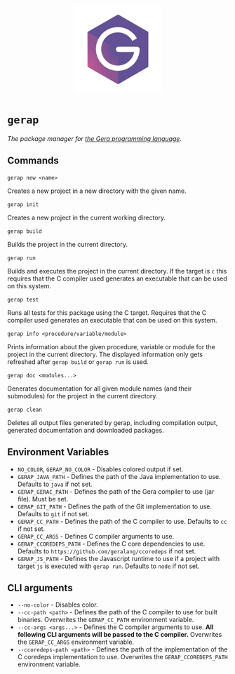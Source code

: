 <p align="center">
    <img src="logo.png" height="200"/>
</p>

# `gerap`
*The package manager for [the Gera programming language](https://github.com/geralang).*

## Commands

```
gerap new <name>
```
Creates a new project in a new directory with the given name.

```
gerap init
```
Creates a new project in the current working directory.

```
gerap build
```
Builds the project in the current directory.

```
gerap run
```
Builds and executes the project in the current directory.
If the target is `c` this requires that the C compiler used generates
an executable that can be used on this system.

```
gerap test
```
Runs all tests for this package using the C target.
Requires that the C compiler used generates an executable that can be used on this system.

```
gerap info <procedure/variable/module>
```
Prints information about the given procedure, variable or module for the project in the current directory.
The displayed information only gets refreshed after `gerap build` or `gerap run` is used.

```
gerap doc <modules...>
```
Generates documentation for all given module names (and their submodules) for the project in the current directory.

```
gerap clean
```
Deletes all output files generated by gerap, including compilation output, generated documentation and downloaded packages.

## Environment Variables

- `NO_COLOR`, `GERAP_NO_COLOR` - Disables colored output if set.
- `GERAP_JAVA_PATH` - Defines the path of the Java implementation to use. Defaults to `java` if not set.
- `GERAP_GERAC_PATH` - Defines the path of the Gera compiler to use (jar file). Must be set.
- `GERAP_GIT_PATH` - Defines the path of the Git implementation to use. Defaults to `git` if not set.
- `GERAP_CC_PATH` - Defines the path of the C compiler to use. Defaults to `cc` if not set.
- `GERAP_CC_ARGS` - Defines C compiler arguments to use.
- `GERAP_CCOREDEPS_PATH` - Defines the C core dependencies to use. Defaults to `https://github.com/geralang/ccoredeps` if not set.
- `GERAP_JS_PATH` - Defines the Javascript runtime to use if a project with target `js` is executed with `gerap run`. Defaults to `node` if not set.

## CLI arguments

- `--no-color` - Disables color.
- `--cc-path <path>` - Defines the path of the C compiler to use for built binaries. Overwrites the `GERAP_CC_PATH` environment variable.
- `--cc-args <args...>` - Defines the C compiler arguments to use. **All following CLI arguments will be passed to the C compiler.** Overwrites the `GERAP_CC_ARGS` environment variable.
- `--ccoredeps-path <path>` - Defines the path of the implementation of the C coredeps implementation to use. Overwrites the `GERAP_CCOREDEPS_PATH` environment variable.